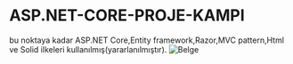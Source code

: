 # ASP.NET-CORE-PROJE-KAMPI
bu noktaya kadar ASP.NET Core,Entity framework,Razor,MVC pattern,Html ve Solid ilkeleri kullanılmış(yararlanılmıştır). 
![Belge](https://github.com/kubilayytpkts/ASP.NET-CORE-PROJE-KAMPI/assets/119957098/0e6052ff-39bd-4138-b0c6-0d09120a775a)
